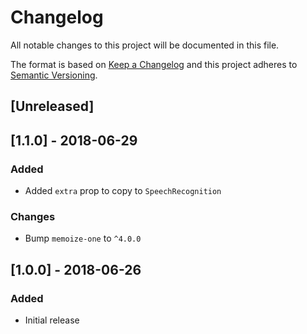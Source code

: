 # Changelog
All notable changes to this project will be documented in this file.

The format is based on [Keep a Changelog](http://keepachangelog.com/en/1.0.0/)
and this project adheres to [Semantic Versioning](http://semver.org/spec/v2.0.0.html).

## [Unreleased]

## [1.1.0] - 2018-06-29
### Added
- Added `extra` prop to copy to `SpeechRecognition`

### Changes
- Bump `memoize-one` to `^4.0.0`

## [1.0.0] - 2018-06-26
### Added
- Initial release
